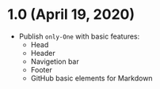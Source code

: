 # 1.0 (April 19, 2020)
* Publish `only-One` with basic features:
  * Head
  * Header
  * Navigetion bar
  * Footer
  * GitHub basic elements for Markdown
